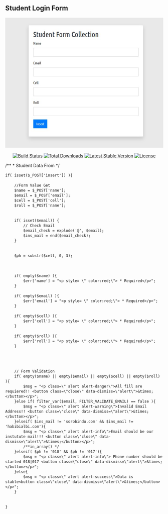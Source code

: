

## Student Login Form 

<img src="pro.jpg">

<p align="center">
<a href="https://github.com/laravel/framework/actions"><img src="https://github.com/laravel/framework/workflows/tests/badge.svg" alt="Build Status"></a>
<a href="https://packagist.org/packages/laravel/framework"><img src="https://img.shields.io/packagist/dt/laravel/framework" alt="Total Downloads"></a>
<a href="https://packagist.org/packages/laravel/framework"><img src="https://img.shields.io/packagist/v/laravel/framework" alt="Latest Stable Version"></a>
<a href="https://packagist.org/packages/laravel/framework"><img src="https://img.shields.io/packagist/l/laravel/framework" alt="License"></a>
</p>


/**
	 * Student Data From
	 */

	if( isset($_POST['insert']) ){

		//Form Value Get
		$name = $_POST['name'];
		$email = $_POST['email'];
		$cell = $_POST['cell'];
		$roll = $_POST['name'];


		if( isset($email)) {
			// Check Email
			$email_check = explode('@', $email);
			$ins_mail = end($email_check);
		}


		$ph = substr($cell, 0, 3);



		if( empty($name) ){
			$err['name'] = "<p style= \" color:red;\"> * Required</p>";
		}
		
		if( empty($email) ){
			$err['email'] = "<p style= \" color:red;\"> * Required</p>";
		}
		
		if( empty($cell) ){
			$err['cell'] = "<p style= \" color:red;\"> * Required</p>";
		}
		
		if( empty($roll) ){
			$err['roll'] = "<p style= \" color:red;\"> * Required</p>";
		}




		// Form Validation
		if( empty($name) || empty($email) || empty($cell) || empty($roll) ){
			$msg = "<p class=\" alert alert-danger\">All fill are requiered!! <button class=\"close\" data-dismiss=\"alert\">&times;</button></p>";
		}else if( filter_var($email, FILTER_VALIDATE_EMAIL) == false ){
			$msg = "<p class=\" alert alert-warning\">Invalid Email Address!! <button class=\"close\" data-dismiss=\"alert\">&times;</button></p>";
		}elseif( $ins_mail != 'sorobindu.com' && $ins_mail != 'habibialbi.com'){
			$msg = "<p class=\" alert alert-info\">Email should be our instutute mail!!! <button class=\"close\" data-dismiss=\"alert\">&times;</button></p>";
			/**in_array() */
		}elseif( $ph != '018' && $ph != '017'){
			$msg = "<p class=\" alert alert-info\"> Phone number should be started 018|017 <button class=\"close\" data-dismiss=\"alert\">&times;</button></p>";
		}else{
			$msg = "<p class=\" alert alert-success\">Data is stable<button class=\"close\" data-dismiss=\"alert\">&times;</button></p>";
		}


	}
